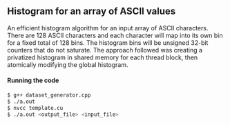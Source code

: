 ## Histogram for an array of ASCII values

An efficient histogram algorithm for an input array of ASCII characters. There are 128 ASCII characters and each character will map into its own bin for a fixed total of 128 bins. The histogram bins will be unsigned 32-bit counters that do not saturate. The approach followed was creating a privatized histogram in shared memory for each thread block, then atomically modifying the global histogram.

#### Running the code

```sh
$ g++ dataset_generator.cpp
$ ./a.out
$ nvcc template.cu
$ ./a.out <output_file> <input_file>
```

